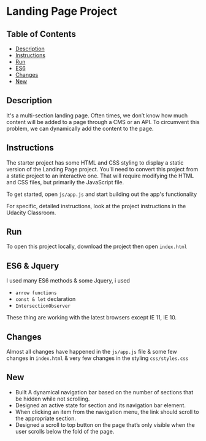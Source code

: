 # Landing Page Project

## Table of Contents

- [Description](#description)
- [Instructions](#instructions)
- [Run](#Run)
- [ES6](#es6)
- [Changes](#changes)
- [New](#new)

## Description

It's a multi-section landing page. Often times, we don’t know how much content will be added to a page through a CMS or an API. To circumvent this problem, we can dynamically add the content to the page. 

## Instructions

The starter project has some HTML and CSS styling to display a static version of the Landing Page project. You'll need to convert this project from a static project to an interactive one. That will require modifying the HTML and CSS files, but primarily the JavaScript file.

To get started, open `js/app.js` and start building out the app's functionality

For specific, detailed instructions, look at the project instructions in the Udacity Classroom.

## Run

To open this project locally, download the project then open `index.html`

## ES6 & Jquery

I used many ES6 methods & some Jquery, i used
- `arrow functions`
- `const & let` declaration
- `IntersectionObserver`

These thing are working with the latest browsers except IE 11, IE 10.

## Changes

Almost all changes have happened in the `js/app.js` file & some few changes in `index.html` & very few changes in the styling `css/styles.css`

## New

- Built A dynamical navigation bar based on the number of sections that be hidden while not scrolling.
- Designed an active state for section and its navigation bar element.
- When clicking an item from the navigation menu, the link should scroll to the appropriate section.
- Designed a scroll to top button on the page that’s only visible when the user scrolls below the fold of the page.